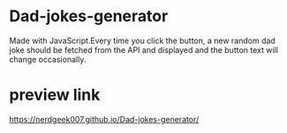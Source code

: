 # Dad-jokes-generator
Made with JavaScript.Every time you click the button, a new random dad joke should be fetched from the API and displayed and the button text will change occasionally.
# preview link
https://nerdgeek007.github.io/Dad-jokes-generator/

